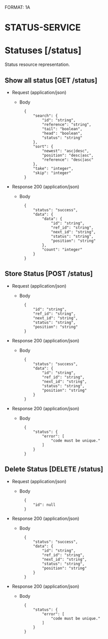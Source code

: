 FORMAT: 1A

# STATUS-SERVICE

# Statuses [/status]
Status resource representation.

## Show all status [GET /status]


+ Request (application/json)
    + Body

            {
                "search": {
                    "id": "string",
                    "reference": "string",
                    "tail": "boolean",
                    "head": "boolean",
                    "status": "string"
                },
                "sort": {
                    "newest": "asc|desc",
                    "position": "desc|asc",
                    "reference": "desc|asc"
                },
                "take": "integer",
                "skip": "integer"
            }

+ Response 200 (application/json)
    + Body

            {
                "status": "success",
                "data": {
                    "data": {
                        "id": "string",
                        "ref_id": "string",
                        "next_id": "string",
                        "status": "string",
                        "position": "string"
                    },
                    "count": "integer"
                }
            }

## Store Status [POST /status]


+ Request (application/json)
    + Body

            {
                "id": "string",
                "ref_id": "string",
                "next_id": "string",
                "status": "string",
                "position": "string"
            }

+ Response 200 (application/json)
    + Body

            {
                "status": "success",
                "data": {
                    "id": "string",
                    "ref_id": "string",
                    "next_id": "string",
                    "status": "string",
                    "position": "string"
                }
            }

+ Response 200 (application/json)
    + Body

            {
                "status": {
                    "error": [
                        "code must be unique."
                    ]
                }
            }

## Delete Status [DELETE /status]


+ Request (application/json)
    + Body

            {
                "id": null
            }

+ Response 200 (application/json)
    + Body

            {
                "status": "success",
                "data": {
                    "id": "string",
                    "ref_id": "string",
                    "next_id": "string",
                    "status": "string",
                    "position": "string"
                }
            }

+ Response 200 (application/json)
    + Body

            {
                "status": {
                    "error": [
                        "code must be unique."
                    ]
                }
            }